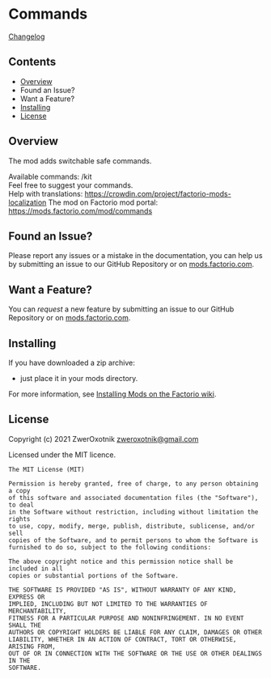 # Commands

[Changelog](/changelog.txt)

## Contents

- [Overview](#overview)
- [<a name="issue"></a> Found an Issue?](#issue)
- [<a name="feature"></a> Want a Feature?](#feature)
- [Installing](#installing)
- [License](#license)

## Overview

The mod adds switchable safe commands.

Available commands: /kit\
Feel free to suggest your commands.\
Help with translations: https://crowdin.com/project/factorio-mods-localization
The mod on Factorio mod portal: https://mods.factorio.com/mod/commands

## <a name="issue"></a> Found an Issue?

Please report any issues or a mistake in the documentation, you can help us by submitting an issue to our GitHub Repository or on [mods.factorio.com](https://mods.factorio.com/mod/teams-zo/discussion).

## <a name="feature"></a> Want a Feature?

You can *request* a new feature by submitting an issue to our GitHub Repository or on [mods.factorio.com](https://mods.factorio.com/mod/commands/discussion).

## Installing

If you have downloaded a zip archive:

* just place it in your mods directory.

For more information, see [Installing Mods on the Factorio wiki](https://wiki.factorio.com/index.php?title=Installing_Mods).

## License

Copyright (c) 2021 ZwerOxotnik <zweroxotnik@gmail.com>

Licensed under the MIT licence.

```
The MIT License (MIT)

Permission is hereby granted, free of charge, to any person obtaining a copy
of this software and associated documentation files (the "Software"), to deal
in the Software without restriction, including without limitation the rights
to use, copy, modify, merge, publish, distribute, sublicense, and/or sell
copies of the Software, and to permit persons to whom the Software is
furnished to do so, subject to the following conditions:

The above copyright notice and this permission notice shall be included in all
copies or substantial portions of the Software.

THE SOFTWARE IS PROVIDED "AS IS", WITHOUT WARRANTY OF ANY KIND, EXPRESS OR
IMPLIED, INCLUDING BUT NOT LIMITED TO THE WARRANTIES OF MERCHANTABILITY,
FITNESS FOR A PARTICULAR PURPOSE AND NONINFRINGEMENT. IN NO EVENT SHALL THE
AUTHORS OR COPYRIGHT HOLDERS BE LIABLE FOR ANY CLAIM, DAMAGES OR OTHER
LIABILITY, WHETHER IN AN ACTION OF CONTRACT, TORT OR OTHERWISE, ARISING FROM,
OUT OF OR IN CONNECTION WITH THE SOFTWARE OR THE USE OR OTHER DEALINGS IN THE
SOFTWARE.
```
